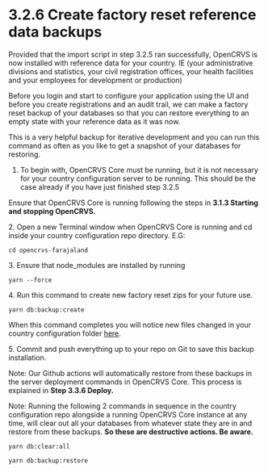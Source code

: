 # 3.2.6 Create factory reset reference data backups

Provided that the import script in step 3.2.5 ran successfully, OpenCRVS is now installed with  reference data for your country. IE (your administrative divisions and statistics, your civil registration offices, your health facilities and your employees for development or production)

Before you login and start to configure your application using the UI and before you create registrations and an audit trail, we can make a factory reset backup of your databases so that you can restore everything to an empty state with your reference data as it was now.

This is a very helpful backup for iterative development and you can run this command as often as you like to get a snapshot of your databases for restoring.

1. To begin with, OpenCRVS Core must be running, but it is not necessary for your country configuration server to be running.  This should be the case already if you have just finished step 3.2.5

Ensure that OpenCRVS Core is running following the steps in **3.1.3 Starting and stopping OpenCRVS.**

2\. Open a new Terminal window when OpenCRVS Core is running and cd inside your country configuration repo directory.  E.G:

`cd opencrvs-farajaland`

3\. Ensure that node\_modules are installed by running

`yarn --force`

4\. Run this command  to create new factory reset zips for your future use.&#x20;

`yarn db:backup:create`

When this command completes you will notice new files changed in your country configuration folder [here](https://github.com/opencrvs/opencrvs-farajaland/tree/master/backups).

5\. Commit and push everything up to your repo on Git to save this backup installation.&#x20;



Note: Our Github actions will automatically restore from these backups in the server deployment commands in OpenCRVS Core. This process is explained in **Step 3.3.6 Deploy.**

Note: Running the following 2 commands in sequence in the country configuration repo alongside a running OpenCRVS Core instance at any time, will clear out all your databases from whatever state they are in and restore from these backups.  **So these are destructive actions.  Be aware.**

`yarn db:clear:all`

`yarn db:backup:restore`&#x20;
